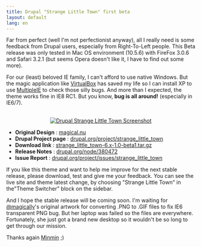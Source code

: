 ```yaml
---
title: Drupal "Strange Little Town" first beta
layout: default
lang: en
---
```


<p>
Far from perfect (well I'm not perfectionist anyway), all I really need is some feedback from Drupal users, especially from Right-To-Left people. This Beta release was only tested in Mac OS environment (10.5.6) with FireFox 3.0.6 and Safari 3.2.1 (but seems Opera doesn't like it, I have to find out some more).
</p>
<p>
For our (least) beloved IE family, I can't afford to use native Windows. But the magic application like <a href="http://www.virtualbox.org/">VirtualBox</a> has saved my life so I can install XP to use <a href="http://tredosoft.com/Multiple_IE">MultipleIE</a> to check those silly bugs. And more than I expected, the theme works fine in IE8 RC1. But you know, <strong>bug is all around!</strong> (especially in IE6/7).
</p>
<!--break--><p style="text-align:center">
<a href="http://drupal.org/node/380620"><br><img src="http://lh3.ggpht.com/_Y0CVoTNHnqo/SaIFBN_kNAI/AAAAAAAAAVY/OozzfE3R1XQ/s400/strange-little-town-beta1.png" alt="Drupal Strange Little Town Screenshot"></a>
</p>
<ul><li><strong>Original Design</strong> : <a href="http://magical.nu/2008/12/wp-theme-strange-little-house/">magical.nu</a></li>
<li><strong>Drupal Project page</strong> : <a href="http://drupal.org/project/strange_little_town">drupal.org/project/strange_little_town</a></li>
<li><strong>Download link</strong> : <a href="http://ftp.drupal.org/files/projects/strange_little_town-6.x-1.0-beta1.tar.gz">strange_little_town-6.x-1.0-beta1.tar.gz</a></li>
<li><strong>Release Notes</strong> : <a href="http://drupal.org/node/380472">drupal.org/node/380472</a></li>
<li><strong>Issue Report</strong> : <a href="http://drupal.org/project/issues/strange_little_town">drupal.org/project/issues/strange_little_town</a></li>
</ul><p>
If you like this theme and want to help me improve for the next stable release, please download, test and give me your feedback. You can see the live site and theme latest change, by choosing "Strange Little Town" in the"Theme Switcher" block on the sidebar.
</p>
<p>
And I hope the stable release will be coming soon. I'm waiting for <a href="http://twitter.com/magically">@magically</a>'s original artwork for converting .PNG to .GIF files to fix IE6 transparent PNG bug. But her laptop was failed so the files are everywhere. Fortunately, she just got a brand new desktop so it wouldn't be so long to get through our mission.
</p>
<p>
Thanks again <a href="http://magical.nu/">Minmin</a> ;)
</p>
